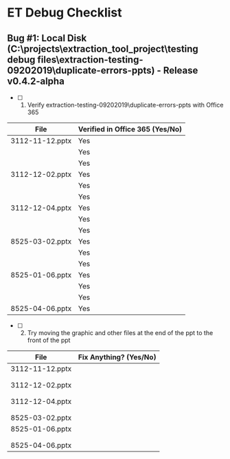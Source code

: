 # ET Debug Checklist

## Bug #1: Local Disk (C:\projects\extraction_tool_project\testing debug files\extraction-testing-09202019\duplicate-errors-ppts) - Release v0.4.2-alpha  

* [ ] 1. Verify extraction-testing-09202019\duplicate-errors-ppts with Office 365
    
|File               | Verified in Office 365 (Yes/No)
|-------------------|---------------------------------|
|3112-11-12.pptx    | Yes                             |
|                   | Yes                             |
|                   | Yes                             |
|3112-12-02.pptx    | Yes                             |
|                   | Yes                             |
|                   | Yes                             |
|3112-12-04.pptx    | Yes                             |
|                   | Yes                             |
|                   | Yes                             |
|8525-03-02.pptx    | Yes                             |
|                   | Yes                             |
|                   | Yes                             |
|8525-01-06.pptx    | Yes                             |
|                   | Yes                             |
|                   | Yes                             |
|8525-04-06.pptx    | Yes                             |

* [ ] 2. Try moving the graphic and other files at the end of the ppt to the front of the ppt

|File               | Fix Anything? (Yes/No) |
|-------------------|------------------------|
|3112-11-12.pptx    |                        |
|                   |                        |
|                   |                        |
|3112-12-02.pptx    |                        |
|                   |                        |
|                   |                        |
|3112-12-04.pptx    |                        |
|                   |                        |
|                   |                        |
|8525-03-02.pptx    |                        |
|8525-01-06.pptx    |                        |
|                   |                        |
|                   |                        |
|8525-04-06.pptx    |                        |